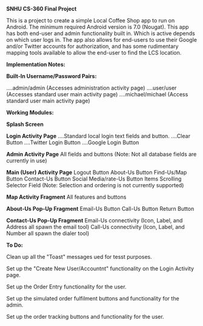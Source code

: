 ****SNHU CS-360 Final Project****

This is a project to create a simple Local Coffee Shop app to run on Android.  The minimum
required Android version is 7.0 (Nougat).  This app has both end-user and admin functionality
built in.  Which is active depends on which user logs in.  The app also allows for end-users
to use their Google and/or Twitter accounts for authorization, and has some rudimentary mapping
tools available to allow the end-user to find the LCS location.



**Implementation Notes:**


**Built-In Username/Password Pairs:**

....admin/admin     (Accesses administration activity page)
....user/user       (Accesses standard user main activity page)
....michael/michael (Access standard user main activity page)



**Working Modules:**

**Splash Screen**

**Login Activity Page**
....Standard local login text fields and button.
....Clear Button
....Twitter Login Button
....Google Login Button

**Admin Activity Page**
    All fields and buttons
    (Note: Not all database fields are currently in use)

**Main (User) Activity Page**
    Logout Button
    About-Us Button
    Find-Us/Map Button
    Contact-Us Button
    Social Media/rate-Us Button
    Items Scrolling Selector Field
    (Note: Selection and ordering is not currently supported)

**Map Activity Fragment**
    All features and buttons

**About-Us Pop-Up Fragment**
    Email-Us Button
    Call-Us Button
    Return Button

**Contact-Us Pop-Up Fragment**
    Email-Us connectivity (Icon, Label, and Address all spawn the email tool)
    Call-Us connectivity (Icon, Label, and Number all spawn the dialer tool)



**To Do:**

Clean up all the "Toast" messages ued for tesst purposes.

Set up the "Create New User/Accountnt" functionality on the Login Activity page.

Set up the Order Entry functionality for the user.

Set up the simulated order fulfilment buttons and functionality for the admin.

Set up the order tracking buttons and functionality for the user.




